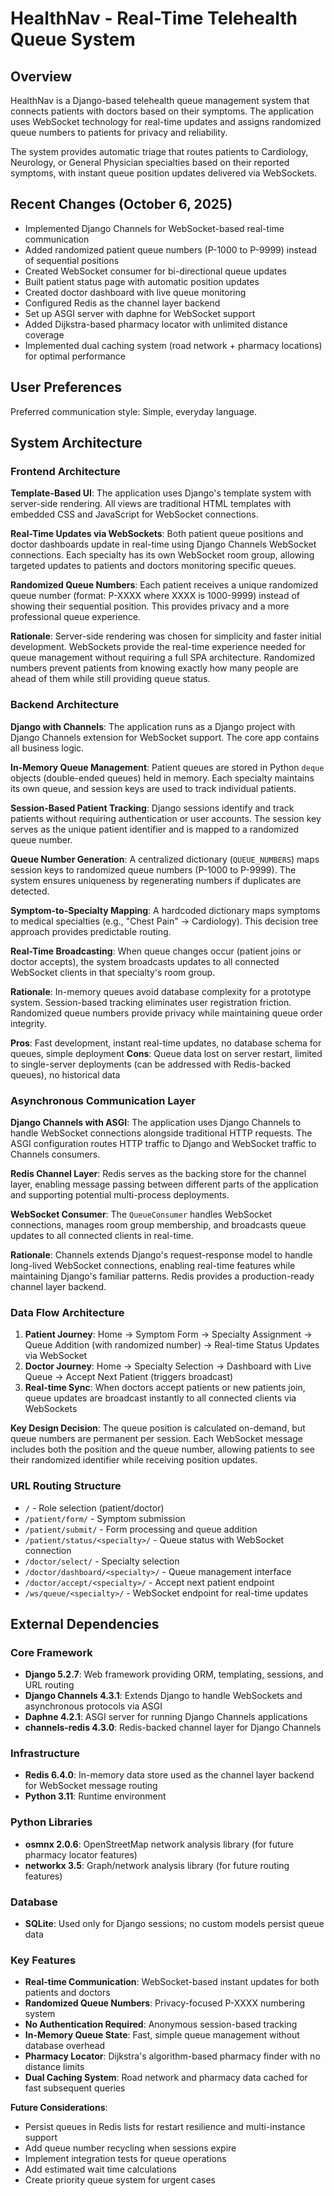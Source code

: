 # HealthNav - Real-Time Telehealth Queue System

## Overview

HealthNav is a Django-based telehealth queue management system that connects patients with doctors based on their symptoms. The application uses WebSocket technology for real-time updates and assigns randomized queue numbers to patients for privacy and reliability.

The system provides automatic triage that routes patients to Cardiology, Neurology, or General Physician specialties based on their reported symptoms, with instant queue position updates delivered via WebSockets.

## Recent Changes (October 6, 2025)

- Implemented Django Channels for WebSocket-based real-time communication
- Added randomized patient queue numbers (P-1000 to P-9999) instead of sequential positions
- Created WebSocket consumer for bi-directional queue updates
- Built patient status page with automatic position updates
- Created doctor dashboard with live queue monitoring
- Configured Redis as the channel layer backend
- Set up ASGI server with daphne for WebSocket support
- Added Dijkstra-based pharmacy locator with unlimited distance coverage
- Implemented dual caching system (road network + pharmacy locations) for optimal performance

## User Preferences

Preferred communication style: Simple, everyday language.

## System Architecture

### Frontend Architecture

**Template-Based UI**: The application uses Django's template system with server-side rendering. All views are traditional HTML templates with embedded CSS and JavaScript for WebSocket connections.

**Real-Time Updates via WebSockets**: Both patient queue positions and doctor dashboards update in real-time using Django Channels WebSocket connections. Each specialty has its own WebSocket room group, allowing targeted updates to patients and doctors monitoring specific queues.

**Randomized Queue Numbers**: Each patient receives a unique randomized queue number (format: P-XXXX where XXXX is 1000-9999) instead of showing their sequential position. This provides privacy and a more professional queue experience.

**Rationale**: Server-side rendering was chosen for simplicity and faster initial development. WebSockets provide the real-time experience needed for queue management without requiring a full SPA architecture. Randomized numbers prevent patients from knowing exactly how many people are ahead of them while still providing queue status.

### Backend Architecture

**Django with Channels**: The application runs as a Django project with Django Channels extension for WebSocket support. The core app contains all business logic.

**In-Memory Queue Management**: Patient queues are stored in Python `deque` objects (double-ended queues) held in memory. Each specialty maintains its own queue, and session keys are used to track individual patients.

**Session-Based Patient Tracking**: Django sessions identify and track patients without requiring authentication or user accounts. The session key serves as the unique patient identifier and is mapped to a randomized queue number.

**Queue Number Generation**: A centralized dictionary (`QUEUE_NUMBERS`) maps session keys to randomized queue numbers (P-1000 to P-9999). The system ensures uniqueness by regenerating numbers if duplicates are detected.

**Symptom-to-Specialty Mapping**: A hardcoded dictionary maps symptoms to medical specialties (e.g., "Chest Pain" → Cardiology). This decision tree approach provides predictable routing.

**Real-Time Broadcasting**: When queue changes occur (patient joins or doctor accepts), the system broadcasts updates to all connected WebSocket clients in that specialty's room group.

**Rationale**: In-memory queues avoid database complexity for a prototype system. Session-based tracking eliminates user registration friction. Randomized queue numbers provide privacy while maintaining queue order integrity.

**Pros**: Fast development, instant real-time updates, no database schema for queues, simple deployment
**Cons**: Queue data lost on server restart, limited to single-server deployments (can be addressed with Redis-backed queues), no historical data

### Asynchronous Communication Layer

**Django Channels with ASGI**: The application uses Django Channels to handle WebSocket connections alongside traditional HTTP requests. The ASGI configuration routes HTTP traffic to Django and WebSocket traffic to Channels consumers.

**Redis Channel Layer**: Redis serves as the backing store for the channel layer, enabling message passing between different parts of the application and supporting potential multi-process deployments.

**WebSocket Consumer**: The `QueueConsumer` handles WebSocket connections, manages room group membership, and broadcasts queue updates to all connected clients in real-time.

**Rationale**: Channels extends Django's request-response model to handle long-lived WebSocket connections, enabling real-time features while maintaining Django's familiar patterns. Redis provides a production-ready channel layer backend.

### Data Flow Architecture

1. **Patient Journey**: Home → Symptom Form → Specialty Assignment → Queue Addition (with randomized number) → Real-time Status Updates via WebSocket
2. **Doctor Journey**: Home → Specialty Selection → Dashboard with Live Queue → Accept Next Patient (triggers broadcast)
3. **Real-time Sync**: When doctors accept patients or new patients join, queue updates are broadcast instantly to all connected clients via WebSockets

**Key Design Decision**: The queue position is calculated on-demand, but queue numbers are permanent per session. Each WebSocket message includes both the position and the queue number, allowing patients to see their randomized identifier while receiving position updates.

### URL Routing Structure

- `/` - Role selection (patient/doctor)
- `/patient/form/` - Symptom submission
- `/patient/submit/` - Form processing and queue addition
- `/patient/status/<specialty>/` - Queue status with WebSocket connection
- `/doctor/select/` - Specialty selection
- `/doctor/dashboard/<specialty>/` - Queue management interface
- `/doctor/accept/<specialty>/` - Accept next patient endpoint
- `/ws/queue/<specialty>/` - WebSocket endpoint for real-time updates

## External Dependencies

### Core Framework
- **Django 5.2.7**: Web framework providing ORM, templating, sessions, and URL routing
- **Django Channels 4.3.1**: Extends Django to handle WebSockets and asynchronous protocols via ASGI
- **Daphne 4.2.1**: ASGI server for running Django Channels applications
- **channels-redis 4.3.0**: Redis-backed channel layer for Django Channels

### Infrastructure
- **Redis 6.4.0**: In-memory data store used as the channel layer backend for WebSocket message routing
- **Python 3.11**: Runtime environment

### Python Libraries
- **osmnx 2.0.6**: OpenStreetMap network analysis library (for future pharmacy locator features)
- **networkx 3.5**: Graph/network analysis library (for future routing features)

### Database
- **SQLite**: Used only for Django sessions; no custom models persist queue data

### Key Features
- **Real-time Communication**: WebSocket-based instant updates for both patients and doctors
- **Randomized Queue Numbers**: Privacy-focused P-XXXX numbering system
- **No Authentication Required**: Anonymous session-based tracking
- **In-Memory Queue State**: Fast, simple queue management without database overhead
- **Pharmacy Locator**: Dijkstra's algorithm-based pharmacy finder with no distance limits
- **Dual Caching System**: Road network and pharmacy data cached for fast subsequent queries

**Future Considerations**: 
- Persist queues in Redis lists for restart resilience and multi-instance support
- Add queue number recycling when sessions expire
- Implement integration tests for queue operations
- Add estimated wait time calculations
- Create priority queue system for urgent cases
